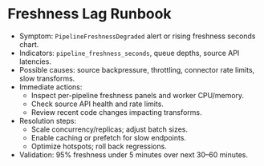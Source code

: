# Freshness Lag Runbook

- Symptom: `PipelineFreshnessDegraded` alert or rising freshness seconds chart.
- Indicators: `pipeline_freshness_seconds`, queue depths, source API latencies.
- Possible causes: source backpressure, throttling, connector rate limits, slow transforms.
- Immediate actions:
  - Inspect per-pipeline freshness panels and worker CPU/memory.
  - Check source API health and rate limits.
  - Review recent code changes impacting transforms.
- Resolution steps:
  - Scale concurrency/replicas; adjust batch sizes.
  - Enable caching or prefetch for slow endpoints.
  - Optimize hotspots; roll back regressions.
- Validation: 95% freshness under 5 minutes over next 30–60 minutes.

